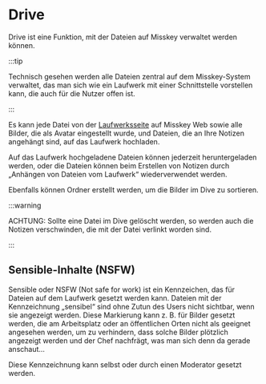 # Drive

Drive ist eine Funktion, mit der Dateien auf Misskey verwaltet werden können.

:::tip

Technisch gesehen werden alle Dateien zentral auf dem Misskey-System verwaltet, das man sich wie ein Laufwerk mit einer Schnittstelle vorstellen kann, die auch für die Nutzer offen ist.

:::

Es kann jede Datei von der [Laufwerksseite](x-mi-web://my/drive) auf Misskey Web sowie alle Bilder, die als Avatar eingestellt wurde, und Dateien, die an Ihre Notizen angehängt sind, auf das Laufwerk hochladen.

Auf das Laufwerk hochgeladene Dateien können jederzeit heruntergeladen werden, oder die Dateien können beim Erstellen von Notizen durch „Anhängen von Dateien vom Laufwerk“ wiederverwendet werden.

Ebenfalls können Ordner erstellt werden, um die Bilder im Dive zu sortieren.

:::warning

ACHTUNG: Sollte eine Datei im Dive gelöscht werden, so werden auch die Notizen verschwinden, die mit der Datei verlinkt worden sind.

:::

## Sensible-Inhalte (NSFW)

Sensible oder NSFW (Not safe for work) ist ein Kennzeichen, das für Dateien auf dem Laufwerk gesetzt werden kann.
Dateien mit der Kennzeichnung „sensibel“ sind ohne Zutun des Users nicht sichtbar, wenn sie angezeigt werden.
Diese Markierung kann z. B. für Bilder gesetzt werden, die am Arbeitsplatz oder an öffentlichen Orten nicht als geeignet angesehen werden, um zu verhindern, dass solche Bilder plötzlich angezeigt werden und der Chef nachfrägt, was man sich denn da gerade anschaut...

Diese Kennzeichnung kann selbst oder durch einen Moderator gesetzt werden.
